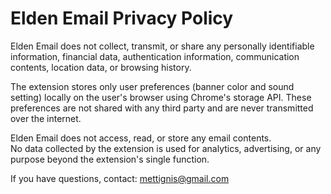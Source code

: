 # Elden Email Privacy Policy

Elden Email does not collect, transmit, or share any personally identifiable information, financial data, authentication information, communication contents, location data, or browsing history.

The extension stores only user preferences (banner color and sound setting) locally on the user's browser using Chrome's storage API. These preferences are not shared with any third party and are never transmitted over the internet.

Elden Email does not access, read, or store any email contents.  
No data collected by the extension is used for analytics, advertising, or any purpose beyond the extension's single function.

If you have questions, contact: mettignis@gmail.com